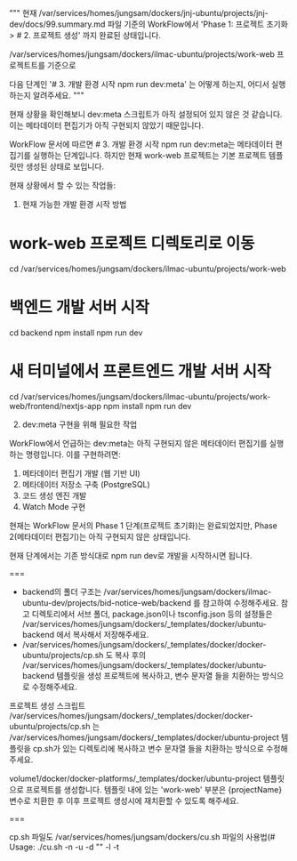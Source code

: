 """
현재 /var/services/homes/jungsam/dockers/jnj-ubuntu/projects/jnj-dev/docs/99.summary.md 파일 기준의 WorkFlow에서 'Phase 1: 프로젝트 초기화 > # 2. 프로젝트 생성' 까지 완료된 상태입니다.

/var/services/homes/jungsam/dockers/ilmac-ubuntu/projects/work-web 프로젝트트를 기준으로

다음 단계인 '# 3. 개발 환경 시작 npm run dev:meta' 는 어떻게 하는지, 어디서 실행하는지 알려주세요.
"""

현재 상황을 확인해보니 dev:meta 스크립트가 아직 설정되어 있지 않은 것 같습니다. 이는 메타데이터 편집기가 아직 구현되지 않았기 때문입니다.

WorkFlow 문서에 따르면 # 3. 개발 환경 시작 npm run 
dev:meta는 메타데이터 편집기를 실행하는 단계입니다.
하지만 현재 work-web 프로젝트는 기본 프로젝트 템플릿만
생성된 상태로 보입니다.

현재 상황에서 할 수 있는 작업들:

1. 현재 가능한 개발 환경 시작 방법

# work-web 프로젝트 디렉토리로 이동
cd /var/services/homes/jungsam/dockers/ilmac-ubuntu/projects/work-web

# 백엔드 개발 서버 시작
cd backend
npm install
npm run dev

# 새 터미널에서 프론트엔드 개발 서버 시작 
cd /var/services/homes/jungsam/dockers/ilmac-ubuntu/projects/work-
web/frontend/nextjs-app
npm install
npm run dev

2. dev:meta 구현을 위해 필요한 작업

WorkFlow에서 언급하는 dev:meta는 아직 구현되지 않은 메타데이터 편집기를 실행하는 명령입니다. 이를 구현하려면:

1. 메타데이터 편집기 개발 (웹 기반 UI)
2. 메타데이터 저장소 구축 (PostgreSQL)
3. 코드 생성 엔진 개발
4. Watch Mode 구현

현재는 WorkFlow 문서의 Phase 1 단계(프로젝트 초기화)는
완료되었지만, Phase 2(메타데이터 편집기)는 아직 구현되지
  않은 상태입니다.

현재 단계에서는 기존 방식대로 npm run dev로 개발을 
시작하시면 됩니다.

===

- backend의 폴더 구조는 /var/services/homes/jungsam/dockers/ilmac-ubuntu-dev/projects/bid-notice-web/backend 를 참고하여 수정해주세요. 참고 디렉토리에서 서브 폴더, package.json이나 tsconfig.json 등의 설정들은 /var/services/homes/jungsam/dockers/_templates/docker/ubuntu-backend 에서 복사해서 저장해주세요. 
- /var/services/homes/jungsam/dockers/_templates/docker/docker-ubuntu/projects/cp.sh 도 복사 후의 /var/services/homes/jungsam/dockers/_templates/docker/ubuntu-backend 템플릿을 생성 프로젝트에 복사하고, 변수 문자열 들을 치환하는 방식으로 수정해주세요.


프로젝트 생성 스크립트 /var/services/homes/jungsam/dockers/_templates/docker/docker-ubuntu/projects/cp.sh 는 /var/services/homes/jungsam/dockers/_templates/docker/ubuntu-project 템플릿을 cp.sh가 있는 디렉토리에 복사하고 변수 문자열 들을 치환하는 방식으로 수정해주세요.

volume1/docker/docker-platforms/_templates/docker/ubuntu-project 템플릿으로 프로젝트를 생성합니다. 템플릿 내에 있는 'work-web' 부분은 {projectName} 변수로 치환한 후 이후  프로젝트 생성시에 재치환할 수 있도록 해주세요. 

===

cp.sh 파일도 /var/services/homes/jungsam/dockers/cu.sh 파일의 사용법(# Usage: ./cu.sh -n <platform-name> -u <github-user-name> -d "<platform-description>" -l <target location> -t <template directory>)과 유사하게

# Usage: ./cp.sh -n <project-name> -u <github-user-name> -d "<platform-description>" -l <target location> -t <template directory>
와 같이 사용하도록 해주세요. 
- <github-user-name> 은 입력이 없을 경우 ./cu.sh에서 사용한 값을 그대로 사용하고,
- <platform-description> 은 입력이 없을 경우 <project-name>
- <target location> 은 입력이 없을 경우 './'
- <template directory> 은 입력이 없을 경우 '/var/services/homes/jungsam/dockers/_templates/docker/ubuntu-project'
입니다.

